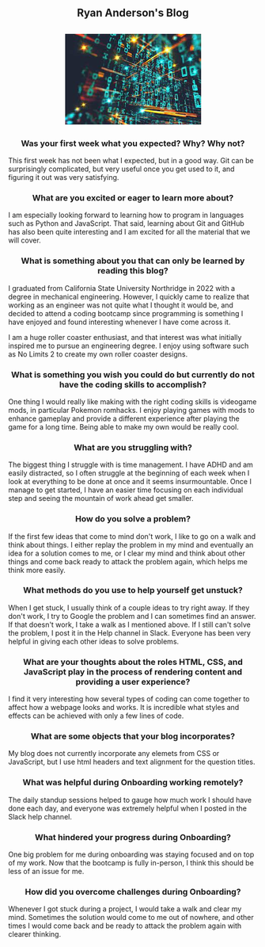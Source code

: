 <h2 align="center">Ryan Anderson's Blog </h2>
<h2 align="center"><img src="blogimage1.jpg" alt="Floating Numbers"></h2>

<h3 align="center">Was your first week what you expected? Why? Why not?</h3>

  This first week has not been what I expected, but in a good way.  Git can be surprisingly complicated,
but very useful once you get used to it, and figuring it out was very satisfying.

<h3 align="center">What are you excited or eager to learn more about?</h3>

  I am especially looking forward to learning how to program in languages such as Python and JavaScript.
That said, learning about Git and GitHub has also been quite interesting and I am excited for all the
material that we will cover.

<h3 align="center">What is something about you that can only be learned by reading this blog?</h3>

  I graduated from California State University Northridge in 2022 with a degree in mechanical engineering. 
However, I quickly came to realize that working as an engineer was not quite what I thought it would be, 
and decided to attend a coding bootcamp since programming is something I have enjoyed and found interesting
whenever I have come across it.

  I am a huge roller coaster enthusiast, and that interest was what initially inspired me to pursue an
engineering degree.  I enjoy using software such as No Limits 2 to create my own roller coaster designs.

<h3 align="center">What is something you wish you could do but currently do not have the coding skills to accomplish?</h3>

One thing I would really like making with the right coding skills is videogame mods, in particular Pokemon romhacks.  I enjoy playing games with mods to enhance gameplay and provide a different experience after playing the game for a long time.  Being able to make my own would be really cool.

<h3 align="center">What are you struggling with?</h3>

The biggest thing I struggle with is time management.  I have ADHD and am easily distracted, so I often struggle at the beginning of each week when I look at everything to be done at once and it seems insurmountable.  Once I manage to get started, I have an easier time focusing on each individual step and seeing the mountain of work ahead get smaller.

<h3 align="center">How do you solve a problem? </h3>

If the first few ideas that come to mind don't work, I like to go on a walk and think
about things.  I either replay the problem in my mind and eventually an idea for a
solution comes to me, or I clear my mind and think about other things and come back
ready to attack the problem again, which helps me think more easily.

<h3 align="center">What methods do you use to help yourself get unstuck?</h3>

When I get stuck, I usually think of a couple ideas to try right away.  If they don't work, I try to Google the problem and I can sometimes find an answer.  If that doesn't work, I take a walk as I mentioned above.  If I still can't solve the problem, I post it in the Help channel in Slack.  Everyone has been very helpful in
giving each other ideas to solve problems.

<h3 align="center">What are your thoughts about the roles HTML, CSS, and JavaScript play in the process of rendering content and providing a user experience?</h3>

I find it very interesting how several types of coding can come together to affect how a webpage looks and works. It is incredible what styles and effects can be achieved with only a few lines of code.

<h3 align="center">What are some objects that your blog incorporates?</h3>

My blog does not currently incorporate any elemets from CSS or JavaScript, but I use html headers and text alignment for the question titles.

<h3 align="center">What was helpful during Onboarding working remotely?</h3>

The daily standup sessions helped to gauge how much work I should have done each day,
and everyone was extremely helpful when I posted in the Slack help channel.

<h3 align="center">What hindered your progress during Onboarding?</h3>

One big problem for me during onboarding was staying focused and on top of my work.  Now that the bootcamp is fully in-person, I think this should be less of an issue for me.

<h3 align="center">How did you overcome challenges during Onboarding?</h3>

Whenever I got stuck during a project, I would take a walk and clear my mind.  Sometimes the solution would come to me out of nowhere, and other times I would come back and be ready to attack the problem again with clearer thinking.

